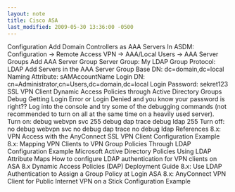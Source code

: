 ```yaml
---
layout: note
title: Cisco ASA
last_modified: 2009-05-30 13:36:00 -0500
---
```

Configuration
Add Domain Controllers as AAA Servers
In ASDM: Configuration -> Remote Access VPN -> AAA/Local Users -> AAA Server Groups
Add AAA Server Group
Server Group: My LDAP Group
Protocol: LDAP
Add Servers in the AAA Server Group
Base DN: dc=domain,dc=local
Naming Attribute: sAMAccountName
Login DN: cn=Administrator,cn=Users,dc=domain,dc=local
Login Password: sekret123
SSL VPN Client
Dynamic Access Policies through Active Directory Groups
Debug
Getting Login Error or Login Denied and you know your password is right?? Log into the console and try some of the debugging commands (not recommended to turn on all at the same time on a heavily used server).
Turn on:
debug webvpn svc 255
debug dap trace
debug ldap 255
Turn off:
no debug webvpn svc
no debug dap trace
no debug ldap
References
8.x: VPN Access with the AnyConnect SSL VPN Client Configuration Example
8.x: Mapping VPN Clients to VPN Group Policies Through LDAP Configuration Example
Microsoft Active Directory Policies Using LDAP Attribute Maps
How to configure LDAP authentication for VPN clients on ASA
8.x Dynamic Access Policies (DAP) Deployment Guide
8.x: Use LDAP Authentication to Assign a Group Policy at Login
ASA 8.x: AnyConnect VPN Client for Public Internet VPN on a Stick Configuration Example
